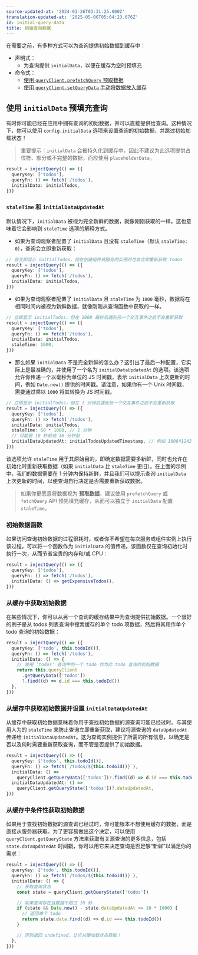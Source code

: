 ```yaml
---
source-updated-at: '2024-01-26T03:31:25.000Z'
translation-updated-at: '2025-05-06T05:04:23.076Z'
id: initial-query-data
title: 初始查询数据
---
```

在需要之前，有多种方式可以为查询提供初始数据到缓存中：

- 声明式：
  - 为查询提供 `initialData`，以便在缓存为空时预填充
- 命令式：
  - [使用 `queryClient.prefetchQuery` 预取数据](./prefetching.md)
  - [使用 `queryClient.setQueryData` 手动将数据放入缓存](./prefetching.md)

## 使用 `initialData` 预填充查询

有时你可能已经在应用中拥有查询的初始数据，并可以直接提供给查询。这种情况下，你可以使用 `config.initialData` 选项来设置查询的初始数据，并跳过初始加载状态！

> 重要提示：`initialData` 会被持久化到缓存中，因此不建议为此选项提供占位符、部分或不完整的数据，而应使用 `placeholderData`。

```ts
result = injectQuery(() => ({
  queryKey: ['todos'],
  queryFn: () => fetch('/todos'),
  initialData: initialTodos,
}))
```

### `staleTime` 和 `initialDataUpdatedAt`

默认情况下，`initialData` 被视为完全新鲜的数据，就像刚刚获取的一样。这也意味着它会影响到 `staleTime` 选项的解释方式。

- 如果为查询观察者配置了 `initialData` 且没有 `staleTime`（默认 `staleTime: 0`），查询会立即重新获取：

```ts
// 会立即显示 initialTodos，但在创建组件或服务的实例时也会立即重新获取 todos
result = injectQuery(() => ({
  queryKey: ['todos'],
  queryFn: () => fetch('/todos'),
  initialData: initialTodos,
}))
```

- 如果为查询观察者配置了 `initialData` 且 `staleTime` 为 `1000` 毫秒，数据将在相同时间内被视为新鲜数据，就像刚刚从查询函数中获取的一样。

```ts
// 立即显示 initialTodos，但在 1000 毫秒后遇到另一个交互事件之前不会重新获取
result = injectQuery(() => ({
  queryKey: ['todos'],
  queryFn: () => fetch('/todos'),
  initialData: initialTodos,
  staleTime: 1000,
}))
```

- 那么如果 `initialData` 不是完全新鲜的怎么办？这引出了最后一种配置，它实际上是最准确的，并使用了一个名为 `initialDataUpdatedAt` 的选项。该选项允许你传递一个以毫秒为单位的 JS 时间戳，表示 `initialData` 上次更新的时间，例如 `Date.now()` 提供的时间戳。请注意，如果你有一个 Unix 时间戳，需要通过乘以 `1000` 将其转换为 JS 时间戳。

```ts
// 立即显示 initialTodos，但在 1 分钟后遇到另一个交互事件之前不会重新获取
result = injectQuery(() => ({
  queryKey: ['todos'],
  queryFn: () => fetch('/todos'),
  initialData: initialTodos,
  staleTime: 60 * 1000, // 1 分钟
  // 可能是 10 秒前或 10 分钟前
  initialDataUpdatedAt: initialTodosUpdatedTimestamp, // 例如 1608412420052
}))
```

该选项允许 `staleTime` 用于其原始目的，即确定数据需要多新鲜，同时也允许在初始化时重新获取数据（如果 `initialData` 比 `staleTime` 更旧）。在上面的示例中，我们的数据需要在 1 分钟内保持新鲜，并且我们可以提示查询 `initialData` 上次更新的时间，以便查询自行决定是否需要重新获取数据。

> 如果你更愿意将数据视为 **预取数据**，建议使用 `prefetchQuery` 或 `fetchQuery` API 预先填充缓存，从而可以独立于 `initialData` 配置 `staleTime`。

### 初始数据函数

如果访问查询初始数据的过程很耗时，或者你不希望在每次服务或组件实例上执行该过程，可以将一个函数作为 `initialData` 的值传递。该函数仅在查询初始化时执行一次，从而节省宝贵的内存和/或 CPU：

```ts
result = injectQuery(() => ({
  queryKey: ['todos'],
  queryFn: () => fetch('/todos'),
  initialData: () => getExpensiveTodos(),
}))
```

### 从缓存中获取初始数据

在某些情况下，你可以从另一个查询的缓存结果中为查询提供初始数据。一个很好的例子是从 todos 列表查询中搜索缓存的单个 todo 项数据，然后将其用作单个 todo 查询的初始数据：

```ts
result = injectQuery(() => ({
  queryKey: ['todo', this.todoId()],
  queryFn: () => fetch('/todos'),
  initialData: () => {
    // 使用 'todos' 查询中的一个 todo 作为此 todo 查询的初始数据
    return this.queryClient
      .getQueryData(['todos'])
      ?.find((d) => d.id === this.todoId())
  },
}))
```

### 从缓存中获取初始数据并设置 `initialDataUpdatedAt`

从缓存中获取初始数据意味着你用于查找初始数据的源查询可能已经过时。与其使用人为的 `staleTime` 来防止查询立即重新获取，建议将源查询的 `dataUpdatedAt` 传递给 `initialDataUpdatedAt`。这为查询实例提供了所需的所有信息，以确定是否以及何时需要重新获取查询，而不管是否提供了初始数据。

```ts
result = injectQuery(() => ({
  queryKey: ['todos', this.todoId()],
  queryFn: () => fetch(`/todos/${this.todoId()}`),
  initialData: () =>
    queryClient.getQueryData(['todos'])?.find((d) => d.id === this.todoId()),
  initialDataUpdatedAt: () =>
    queryClient.getQueryState(['todos'])?.dataUpdatedAt,
}))
```

### 从缓存中条件性获取初始数据

如果用于查找初始数据的源查询已经过时，你可能根本不想使用缓存的数据，而是直接从服务器获取。为了更容易做出这个决定，可以使用 `queryClient.getQueryState` 方法来获取有关源查询的更多信息，包括 `state.dataUpdatedAt` 时间戳，你可以用它来决定查询是否足够“新鲜”以满足你的需求：

```ts
result = injectQuery(() => ({
  queryKey: ['todo', this.todoId()],
  queryFn: () => fetch(`/todos/${this.todoId()}`),
  initialData: () => {
    // 获取查询状态
    const state = queryClient.getQueryState(['todos'])

    // 如果查询存在且数据不超过 10 秒...
    if (state && Date.now() - state.dataUpdatedAt <= 10 * 1000) {
      // 返回单个 todo
      return state.data.find((d) => d.id === this.todoId())
    }

    // 否则返回 undefined，让它从硬加载状态获取！
  },
}))
```
